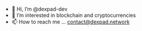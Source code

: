 - 👋 Hi, I’m @dexpad-dev
- 👀 I’m interested in blockchain and cryptocurrencies
- 📫 How to reach me ... contact@dexpad.network

<!---
dexpad-dev/dexpad-dev is a ✨ special ✨ repository because its `README.md` (this file) appears on your GitHub profile.
You can click the Preview link to take a look at your changes.
--->
